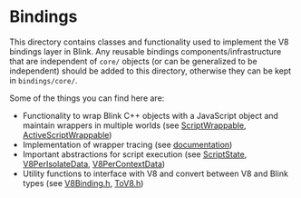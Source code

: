 # Bindings

This directory contains classes and functionality used to implement the V8 bindings layer in Blink. Any reusable bindings components/infrastructure that are independent of `core/` objects (or can be generalized to be independent) should be added to this directory, otherwise they can be kept in `bindings/core/`.

Some of the things you can find here are:

* Functionality to wrap Blink C++ objects with a JavaScript object and maintain wrappers in multiple worlds (see [ScriptWrappable](ScriptWrappable.h), [ActiveScriptWrappable](ActiveScriptWrappable.h))
* Implementation of wrapper tracing (see [documentation](TraceWrapperReference.md))
* Important abstractions for script execution (see [ScriptState](ScriptState.h), [V8PerIsolateData](V8PerIsolateData.h), [V8PerContextData](V8PerContextData.h))
* Utility functions to interface with V8 and convert between V8 and Blink types (see [V8Binding.h](V8Binding.h), [ToV8.h](ToV8.h))
